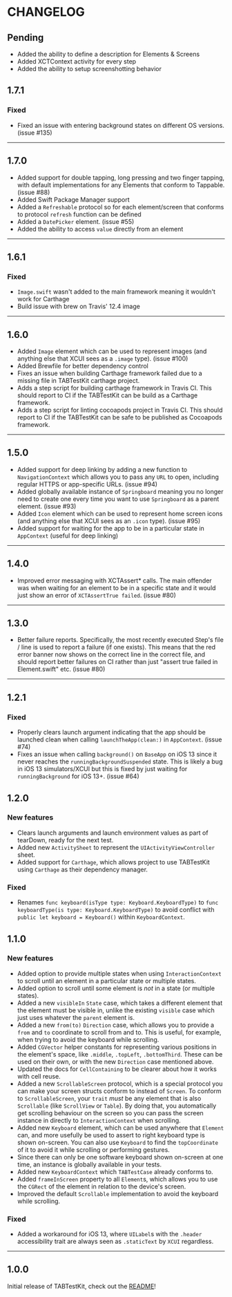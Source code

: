 # CHANGELOG

## Pending

- Added the ability to define a description for Elements & Screens
- Added XCTContext activity for every step
- Added the ability to setup screenshotting behavior

## 1.7.1

### Fixed

- Fixed an issue with entering background states on different OS versions. (issue #135)

---

## 1.7.0

- Added support for double tapping, long pressing and two finger tapping, with default implementations for any Elements that conform to Tappable. (issue #88)
- Added Swift Package Manager support
- Added a `Refreshable` protocol so for each element/screen that conforms to protocol `refresh` function can be defined 
- Added a `DatePicker` element. (issue #55)
- Added the ability to access `value` directly from an element

---

## 1.6.1

### Fixed

- `Image.swift` wasn't added to the main framework meaning it wouldn't work for Carthage
- Build issue with brew on Travis' 12.4 image

---

## 1.6.0

- Added `Image` element which can be used to represent images (and anything else that XCUI sees as a `.image` type). (issue #100)
- Added Brewfile for better dependency control
- Fixes an issue when building Carthage framework failed due to a missing file in TABTestKit carthage project.
- Adds a step script for building carthage framework in Travis CI. This should report to CI if the TABTestKit can be build as a Carthage framework.
- Adds a step script for linting cocoapods project in Travis CI. This should report to CI if the TABTestKit can be safe to be published as Cocoapods framework.

---

## 1.5.0

- Added support for deep linking by adding a new function to `NavigationContext` which allows you to pass any `URL` to open, including regular HTTPS or app-specific URLs. (issue #94)
- Added globally available instance of `Springboard` meaning you no longer need to create one every time you want to use `Springboard` as a parent element. (issue #93)
- Added `Icon` element which can be used to represent home screen icons (and anything else that XCUI sees as an `.icon` type). (issue #95)
- Added support for waiting for the app to be in a particular state in `AppContext` (useful for deep linking)

---

## 1.4.0

- Improved error messaging with XCTAssert* calls. The main offender was when waiting for an element to be in a specific state and it would just show an error of `XCTAssertTrue failed`. (issue #80)

---

## 1.3.0

- Better failure reports. Specifically, the most recently executed Step's file / line is used to report a failure (if one exists). This means that the red error banner now shows on the correct line in the correct file, and should report better failures on CI rather than just "assert true failed in Element.swift" etc. (issue #80)

---

## 1.2.1

### Fixed

- Properly clears launch argument indicating that the app should be launched clean when calling `launchTheApp(clean:)` in `AppContext`. (issue #74)
- Fixes an issue when calling `background()` on `BaseApp` on iOS 13 since it never reaches the `runningBackgroundSuspended` state. This is likely a bug in iOS 13 simulators/XCUI but this is fixed by just waiting for `runningBackground` for iOS 13+. (issue #64)

## 1.2.0

### New features

- Clears launch arguments and launch environment values as part of tearDown, ready for the next test.
- Added new `ActivitySheet` to represent the `UIActivityViewController` sheet.
- Added support for `Carthage`, which allows project to use TABTestKit using `Carthage` as their dependency manager.

### Fixed

- Renames `func keyboard(isType type: Keyboard.KeyboardType)` to `func keyboardType(is type: Keyboard.KeyboardType)` to avoid conflict with `public let keyboard = Keyboard()` within `KeyboardContext`.

## 1.1.0

### New features

- Added option to provide multiple states when using `InteractionContext` to scroll until an element in a particular state or multiple states.
- Added option to scroll until some element is _not_ in a state (or multiple states).
- Added a new `visibleIn` `State` case, which takes a different element that the element must be visible in, unlike the existing `visible` case which just uses whatever the `parent` element is.
- Added a new  `from(to)` `Direction` case, which allows you to provide a `from` and `to` coordinate to scroll from and to. This is useful, for example, when trying to avoid the keyboard while scrolling.
- Added `CGVector` helper constants for representing various positions in the element's space, like `.middle`, `.topLeft`, `.bottomThird`. These can be used on their own, or with the new `Direction` case mentioned above.
- Updated the docs for `CellContaining` to be clearer about how it works with cell reuse.
- Added a new `ScrollableScreen` protocol, which is a special protocol you can make your screen structs conform to instead of `Screen`. To conform to `ScrollableScreen`, your `trait` _must_ be any element that is also `Scrollable` (like `ScrollView` or `Table`). By doing that, you automatically get scrolling behaviour on the screen so you can pass the screen instance in directly to `InteractionContext` when scrolling.
- Added new `Keyboard` element, which can be used anywhere that `Element` can, and more usefully be used to assert to right keyboard type is shown on-screen. You can also use `Keyboard` to find the `topCoordinate` of it to avoid it while scrolling or performing gestures.
- Since there can only be one software keyboard shown on-screen at one time, an instance is globally available in your tests.
- Added new `KeyboardContext` which `TABTestCase` already conforms to.
- Added `frameInScreen` property to all `Element`s, which allows you to use the `CGRect` of the element in relation to the device's screen.
- Improved the default `Scrollable` implementation to avoid the keyboard while scrolling.

### Fixed

- Added a workaround for iOS 13, where `UILabel`s with the `.header` accessibility trait are always seen as `.staticText` by `XCUI` regardless.

---

## 1.0.0

Initial release of TABTestKit, check out the [README](/README.md)!
